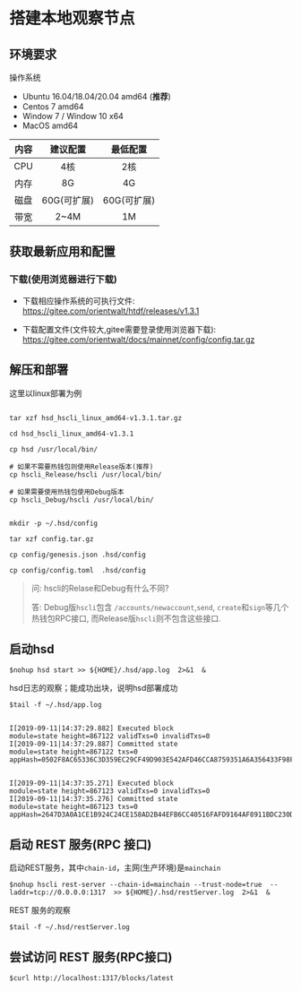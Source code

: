 # 搭建本地观察节点

## 环境要求


操作系统
  - Ubuntu 16.04/18.04/20.04 amd64  (**推荐**)
  - Centos 7  amd64
  - Window 7 / Window 10 x64
  - MacOS amd64

|内容|建议配置|最低配置|
|:-----:|:-----:|:-----:|
|CPU|4核|2核|
|内存|8G|4G|
|磁盘|60G(可扩展)|60G(可扩展)|
|带宽|2~4M| 1M |


## 获取最新应用和配置


### 下载(使用浏览器进行下载)
- 下载相应操作系统的可执行文件: 
https://gitee.com/orientwalt/htdf/releases/v1.3.1

- 下载配置文件(文件较大,gitee需要登录使用浏览器下载):
 https://gitee.com/orientwalt/docs/mainnet/config/config.tar.gz


## 解压和部署
这里以linux部署为例

```

tar xzf hsd_hscli_linux_amd64-v1.3.1.tar.gz

cd hsd_hscli_linux_amd64-v1.3.1

cp hsd /usr/local/bin/

# 如果不需要热钱包则使用Release版本(推荐)
cp hscli_Release/hscli /usr/local/bin/

# 如果需要使用热钱包使用Debug版本
cp hscli_Debug/hscli /usr/local/bin/


mkdir -p ~/.hsd/config

tar xzf config.tar.gz

cp config/genesis.json .hsd/config

cp config/config.toml  .hsd/config
```

> 问: hscli的Relase和Debug有什么不同?
> 
> 答: Debug版`hscli`包含 `/accounts/newaccount`,`send`, `create`和`sign`等几个热钱包RPC接口, 而Release版`hscli`则不包含这些接口.


## 启动hsd

```
$nohup hsd start >> ${HOME}/.hsd/app.log  2>&1  &

```

hsd日志的观察；能成功出块，说明hsd部署成功

```
$tail -f ~/.hsd/app.log


I[2019-09-11|14:37:29.882] Executed block                               module=state height=867122 validTxs=0 invalidTxs=0
I[2019-09-11|14:37:29.887] Committed state                              module=state height=867122 txs=0 appHash=0502F8AC65336C3D359EC29CF49D903E542AFD46CCA8759351A6A356433F98FB


I[2019-09-11|14:37:35.271] Executed block                               module=state height=867123 validTxs=0 invalidTxs=0
I[2019-09-11|14:37:35.276] Committed state                              module=state height=867123 txs=0 appHash=2647D3A0A1CE1B924C24CE158AD2B44EFB6CC40516FAFD9164AF8911BDC230D9

```

## 启动 REST 服务(RPC 接口)

启动REST服务，其中`chain-id`，主网(生产环境)是`mainchain`

```
$nohup hscli rest-server --chain-id=mainchain --trust-node=true  --laddr=tcp://0.0.0.0:1317  >> ${HOME}/.hsd/restServer.log  2>&1  &
```

REST 服务的观察
```
$tail -f ~/.hsd/restServer.log
```


## 尝试访问 REST 服务(RPC接口)

```
$curl http://localhost:1317/blocks/latest


```

